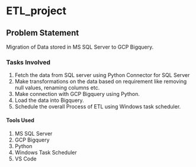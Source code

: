 # ETL_project

## Problem Statement
Migration of Data stored in MS SQL Server to GCP Bigquery.

### Tasks Involved 
1. Fetch the data from SQL server using Python Connector for SQL Server
2. Make transformations on the data based on requirement like removing null values, renaming columns etc.
3. Make connection with GCP Bigquery using Python.
4. Load the data into Bigquery.
5. Schedule the overall Process of ETL using Windows task scheduler.

#### Tools Used
1. MS SQL Server
2. GCP Bigquery
3. Python
4. Windows Task Scheduler
5. VS Code
